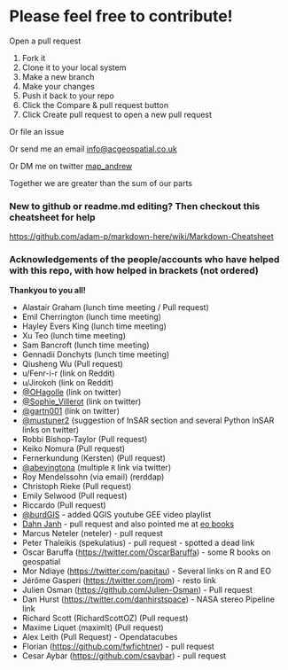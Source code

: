 # Please feel free to contribute!
Open a pull request

1. Fork it
2. Clone it to your local system
3. Make a new branch
4. Make your changes
5. Push it back to your repo
6. Click the Compare & pull request button
7. Click Create pull request to open a new pull request

Or file an issue

Or send me an email info@acgeospatial.co.uk

Or DM me on twitter [map_andrew](https://www.twitter.com/map_andrew)

Together we are greater than the sum of our parts

### New to github or readme.md editing? Then checkout this cheatsheet for help
https://github.com/adam-p/markdown-here/wiki/Markdown-Cheatsheet

### Acknowledgements of the people/accounts who have helped with this repo, with how helped in brackets (not ordered)
<b>Thankyou to you all!</b>
- Alastair Graham (lunch time meeting / Pull request)
- Emil Cherrington (lunch time meeting)
- Hayley Evers King (lunch time meeting)
- Xu Teo (lunch time meeting)
- Sam Bancroft (lunch time meeting)
- Gennadii Donchyts (lunch time meeting)
- Qiusheng Wu (Pull request)
- u/Fenr-i-r (link on Reddit)
- u/Jirokoh (link on Reddit)
- [@OHagolle](https://twitter.com/OHagolle) (link on twitter)
- [@Sophie_Villerot](https://twitter.com/Sophie_Villerot) (link on twitter)
- [@gartn001](https://twitter.com/gartn001) (link on twitter)
- [@mustuner2](https://twitter.com/mustuner2) (suggestion of InSAR section and several Python InSAR links on twitter)
- Robbi Bishop-Taylor (Pull request)
- Keiko Nomura (Pull request)
- Fernerkundung (Kersten) (Pull request)
- [@abevingtona](https://twitter.com/abevingtona) (multiple `R` link via twitter)
- Roy Mendelssohn (via email) (rerddap)
- Christoph Rieke (Pull request)
- Emily Selwood (Pull request)
- Riccardo (Pull request)
- [@burdGIS](https://twitter.com/burdGIS) - added QGIS youtube GEE video playlist
- [Dahn Janh](https://twitter.com/DahnJahn) - pull request and also pointed me at [eo books](https://www.eoa.org.au/earth-observation-textbooks)
- Marcus Neteler (neteler) - pull request
- Peter Thaleikis (spekulatius) - pull request - spotted a dead link
- Oscar Baruffa (https://twitter.com/OscarBaruffa) - some R books on geospatial
- Mor Ndiaye (https://twitter.com/papitau) - Several links on R and EO
- Jérôme Gasperi (https://twitter.com/jrom) - resto link
- Julien Osman (https://github.com/Julien-Osman) - Pull request
- Dan Hurst (https://twitter.com/danhirstspace) - NASA stereo Pipeline link
- Richard Scott (RichardScottOZ) (Pull request)
- Maxime Liquet (maximlt) (Pull request)
- Alex Leith (Pull Request) - Opendatacubes
- Florian (https://github.com/fwfichtner) - pull request
- Cesar Aybar (https://github.com/csaybar) - pull request
